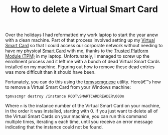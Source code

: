 ﻿---
layout: post
title: "How to delete a Virtual Smart Card"
---

Over the holidays I had reformatted my work laptop to start the year anew with a clean machine. Part of that process involved setting up my [Virtual Smart Card](https://technet.microsoft.com/en-us/library/dn593708.aspx) so that I could access our corporate network without needing to have my physical [Smart Card](http://en.wikipedia.org/wiki/Smart_card) with me, thanks to the [Trusted Platform Module (TPM)](http://en.wikipedia.org/wiki/Trusted_Platform_Module) in my laptop. Unfortunately, I managed to screw up the enrollment process and it left me with a bunch of dead Virtual Smart Cards installed on my machine. Figuring out how to remove these dead entries was more difficult than it should have been.

Fortunately, you can do this using the [tpmvscmgr.exe](https://technet.microsoft.com/en-us/Library/dn593707.aspx) utility. Hereâ€™s how to remove a Virtual Smart Card from your Windows machine:

`tpmvscmgr destroy /instance ROOT\SMARTCARDREADER\000n`

Where `n` is the instance number of the Virtual Smart Card on your machine, in the order it was installed, starting with 0\. If you just want to delete all of the Virtual Smart Cards on your machine, you can run this command multiple times, iterating `n` each time, until you receive an error message indicating that the instance could not be found.
